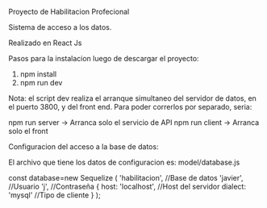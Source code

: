 Proyecto de Habilitacion Profecional

Sistema de acceso a los datos.

Realizado en React Js

Pasos para la instalacion luego de descargar el proyecto:

1) npm install
2) npm run dev

Nota: el script dev realiza el arranque simultaneo del servidor de datos, en el puerto 3800, y del front end. Para poder correrlos por separado, seria:

npm run server    -> Arranca solo el servicio de API
npm run client    -> Arranca solo el front


Configuracion del acceso a la base de datos:

El archivo que tiene los datos de configuracion es: model/database.js

const database=new Sequelize (
  'habilitacion',                 //Base de datos
  'javier',                       //Usuario
  'j',                            //Contraseña
  {
    host: 'localhost',            //Host del servidor
    dialect: 'mysql'              //Tipo de cliente
  }
);
